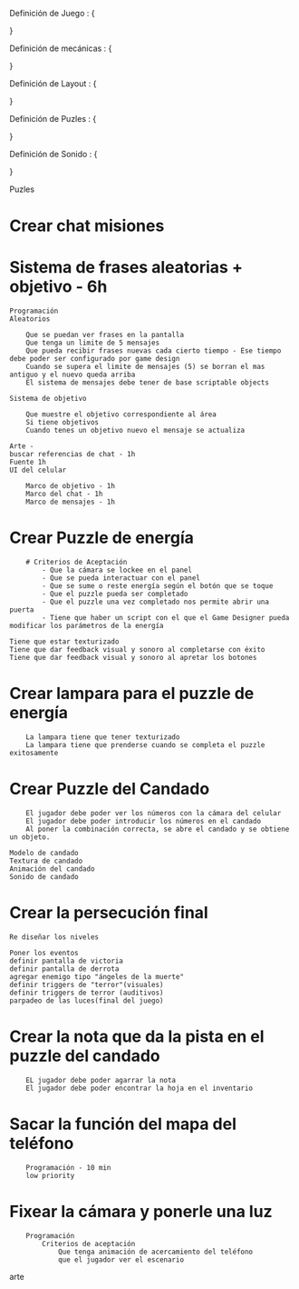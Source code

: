 Definición de Juego : 
{
	
}

Definición de mecánicas :
{
	
}

Definición de Layout :
{
	
}

Definición de Puzles : 
{
	
}

Definición de Sonido : 
{

}

Puzles
# Crear chat misiones 

 # Sistema de frases aleatorias + objetivo  - 6h
 	
	

	Programación
	Aleatorios

		Que se puedan ver frases en la pantalla	
		Que tenga un limite de 5 mensajes
		Que pueda recibir frases nuevas cada cierto tiempo - Ese tiempo debe poder ser configurado por game design
		Cuando se supera el limite de mensajes (5) se borran el mas antiguo y el nuevo queda arriba
		El sistema de mensajes debe tener de base scriptable objects
	
	Sistema de objetivo
		
		Que muestre el objetivo correspondiente al área
		Si tiene objetivos 
		Cuando tenes un objetivo nuevo el mensaje se actualiza
		
	Arte - 
	buscar referencias de chat - 1h
	Fuente 1h
	UI del celular
		
		Marco de objetivo - 1h
		Marco del chat - 1h
		Marco de mensajes - 1h	
	 
# Crear Puzzle de energía
```
	# Criterios de Aceptación
		- Que la cámara se lockee en el panel
		- Que se pueda interactuar con el panel
		- Que se sume o reste energía según el botón que se toque
		- Que el puzzle pueda ser completado
		- Que el puzzle una vez completado nos permite abrir una puerta
		- Tiene que haber un script con el que el Game Designer pueda modificar los parámetros de la energía
```
	
	Tiene que estar texturizado
	Tiene que dar feedback visual y sonoro al completarse con éxito
	Tiene que dar feedback visual y sonoro al apretar los botones
	
# Crear lampara para el puzzle de energía
```
	La lampara tiene que tener texturizado
	La lampara tiene que prenderse cuando se completa el puzzle exitosamente
```

# Crear Puzzle del Candado
```
	El jugador debe poder ver los números con la cámara del celular
	El jugador debe poder introducir los números en el candado
	Al poner la combinación correcta, se abre el candado y se obtiene un objeto.
```

	Modelo de candado
	Textura de candado
	Animación del candado
	Sonido de candado
	
# Crear la persecución final 

```
Re diseñar los niveles

Poner los eventos
definir pantalla de victoria
definir pantalla de derrota
agregar enemigo tipo "ángeles de la muerte"
definir triggers de "terror"(visuales)
definir triggers de terror (auditivos)
parpadeo de las luces(final del juego)
```




	
# Crear la nota que da la pista en el puzzle del candado
```
	EL jugador debe poder agarrar la nota
	El jugador debe poder encontrar la hoja en el inventario
```
	 

	
# Sacar la función del mapa del teléfono
```
	Programación - 10 min
	low priority
```

# Fixear la cámara y ponerle una luz
```
	Programación
		Criterios de aceptación
			Que tenga animación de acercamiento del teléfono
			que el jugador ver el escenario 	
```
	
arte  